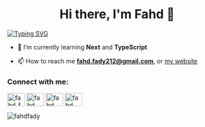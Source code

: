 <h1 align="center"> Hi there, I'm Fahd 👋</h1>

[![Typing SVG](https://readme-typing-svg.herokuapp.com?duration=3200&color=AA83FF&center=true&vCenter=true&lines=A+passionate+frontend+developer)](https://git.io/typing-svg)

- 🌱 I’m currently learning **Next** and **TypeScript**

- 📫 How to reach me **fahd.fady212@gmail.com**, or <a href="https://fahddev.vercel.app/"> my website </a>

<h3 align="left">Connect with me:</h3>
<p align="left">
<a href="https://twitter.com/fahd_fady212" target="blank"><img align="center" src="https://raw.githubusercontent.com/rahuldkjain/github-profile-readme-generator/master/src/images/icons/Social/twitter.svg" alt="fahd_fady212" height="30" width="40" /></a>
<a href="https://linkedin.com/in/fahd-ashour-a47388205/" target="blank"><img align="center" src="https://raw.githubusercontent.com/rahuldkjain/github-profile-readme-generator/master/src/images/icons/Social/linked-in-alt.svg" alt="fahd ashour" height="30" width="40" /></a>
<a href="https://fb.com/FahdFady212/" target="blank"><img align="center" src="https://raw.githubusercontent.com/rahuldkjain/github-profile-readme-generator/master/src/images/icons/Social/facebook.svg" alt="fahd fady" height="30" width="40" /></a>
<a href="https://instagram.com/fahddev" target="blank"><img align="center" src="https://raw.githubusercontent.com/rahuldkjain/github-profile-readme-generator/master/src/images/icons/Social/instagram.svg" alt="fahd fady" height="30" width="40" /></a>
</p>

<p><img align="center" src="https://github-readme-stats.vercel.app/api/top-langs?username=fahdfady&show_icons=true&locale=en&layout=compact" alt="fahdfady" /></p>
